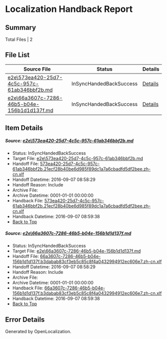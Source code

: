 # <a name='report-top'></a> Localization Handback Report

## Summary
 Total Files | 2

## File List
 Source File | Status | Details 
 ----------- | ------ | ------- 
 [e2e\573ea420-25d7-4c5c-957c-61ab346bbf2b.md](https://github.com/OpenLocalizationTestOrg/ol-test0/blob/f32e159467845948f0bbbf10475061152340cf6b/e2e/573ea420-25d7-4c5c-957c-61ab346bbf2b.md) | InSyncHandedBackSuccess | [Details](#1360247e09894329b028f95c128ffd8f1f5afee41)
 [e2e\66a3607c-7286-46b5-b04e-156b1d1d137f.md](https://github.com/OpenLocalizationTestOrg/ol-test0/blob/f32e159467845948f0bbbf10475061152340cf6b/e2e/66a3607c-7286-46b5-b04e-156b1d1d137f.md) | InSyncHandedBackSuccess | [Details](#8407717edf16dcbae4f2fed7ac8a0dee9e8fbea32)

## Item Details
##### <a name='1360247e09894329b028f95c128ffd8f1f5afee41'></a> Source: [e2e\573ea420-25d7-4c5c-957c-61ab346bbf2b.md](https://github.com/OpenLocalizationTestOrg/ol-test0/blob/f32e159467845948f0bbbf10475061152340cf6b/e2e/573ea420-25d7-4c5c-957c-61ab346bbf2b.md)
* Status: InSyncHandedBackSuccess
* Target File: [e2e\573ea420-25d7-4c5c-957c-61ab346bbf2b.md](https://github.com/OpenLocalizationTestOrg/ol-test0-zhcn/blob/c772d8511513c4ac80017ff09feeb0b2cd422b6f/e2e/573ea420-25d7-4c5c-957c-61ab346bbf2b.md)
* Handoff File: [573ea420-25d7-4c5c-957c-61ab346bbf2b.21ecf28b40be6d985f89dc1a7a6cbadfd5df2bee.zh-cn.xlf](https://github.com/OpenLocalizationTestOrg/ol-test0-handoff/blob/7215bd1e3adb89dd874fe97929e8a7b04a9504a6/ol-handoff/OpenLocalizationTestOrg/ol-test0-zhcn/yuwzho/ht/573ea420-25d7-4c5c-957c-61ab346bbf2b.21ecf28b40be6d985f89dc1a7a6cbadfd5df2bee.zh-cn.xlf)
* Handoff Datetime: 2016-09-07 08:58:29
* Handoff Reason: Include
* Archive File: 
* Archive Datetime: 0001-01-01 00:00:00
* Handback File: [573ea420-25d7-4c5c-957c-61ab346bbf2b.21ecf28b40be6d985f89dc1a7a6cbadfd5df2bee.zh-cn.xlf](https://github.com/OpenLocalizationTestOrg/ol-test0-handback/blob/4ab712c6f1ce6352d13c9240a4f4f78e4a213d99/ol-handback/OpenLocalizationTestOrg/ol-test0-zhcn/yuwzho/ht/573ea420-25d7-4c5c-957c-61ab346bbf2b.21ecf28b40be6d985f89dc1a7a6cbadfd5df2bee.zh-cn.xlf)
* Handback Datetime: 2016-09-07 08:59:38
* [Back to Top](#report-top)

##### <a name='8407717edf16dcbae4f2fed7ac8a0dee9e8fbea32'></a> Source: [e2e\66a3607c-7286-46b5-b04e-156b1d1d137f.md](https://github.com/OpenLocalizationTestOrg/ol-test0/blob/f32e159467845948f0bbbf10475061152340cf6b/e2e/66a3607c-7286-46b5-b04e-156b1d1d137f.md)
* Status: InSyncHandedBackSuccess
* Target File: [e2e\66a3607c-7286-46b5-b04e-156b1d1d137f.md](https://github.com/OpenLocalizationTestOrg/ol-test0-zhcn/blob/c772d8511513c4ac80017ff09feeb0b2cd422b6f/e2e/66a3607c-7286-46b5-b04e-156b1d1d137f.md)
* Handoff File: [66a3607c-7286-46b5-b04e-156b1d1d137f.b3dabab83cf3eb5c85c8f4a0432994912ec606e7.zh-cn.xlf](https://github.com/OpenLocalizationTestOrg/ol-test0-handoff/blob/7215bd1e3adb89dd874fe97929e8a7b04a9504a6/ol-handoff/OpenLocalizationTestOrg/ol-test0-zhcn/yuwzho/ht/66a3607c-7286-46b5-b04e-156b1d1d137f.b3dabab83cf3eb5c85c8f4a0432994912ec606e7.zh-cn.xlf)
* Handoff Datetime: 2016-09-07 08:58:29
* Handoff Reason: Include
* Archive File: 
* Archive Datetime: 0001-01-01 00:00:00
* Handback File: [66a3607c-7286-46b5-b04e-156b1d1d137f.b3dabab83cf3eb5c85c8f4a0432994912ec606e7.zh-cn.xlf](https://github.com/OpenLocalizationTestOrg/ol-test0-handback/blob/4ab712c6f1ce6352d13c9240a4f4f78e4a213d99/ol-handback/OpenLocalizationTestOrg/ol-test0-zhcn/yuwzho/ht/66a3607c-7286-46b5-b04e-156b1d1d137f.b3dabab83cf3eb5c85c8f4a0432994912ec606e7.zh-cn.xlf)
* Handback Datetime: 2016-09-07 08:59:38
* [Back to Top](#report-top)


## Error Details

Generated by OpenLocalization.
